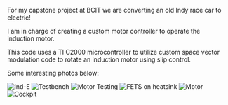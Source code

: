 For my capstone project at BCIT we are converting an old Indy race car to electric!

I am in charge of creating a custom motor controller to operate the induction motor.

This code uses a TI C2000 microcontroller to utilize custom space vector modulation code to rotate an induction motor using slip control.
 

Some interesting photos below:

![Ind-E](https://github.com/user-attachments/assets/82befbf6-10aa-4242-a93e-d52da07a9c81)
![Testbench](https://github.com/user-attachments/assets/f2d223f2-8e30-4c38-ace2-d1aaa8108462)
![Motor Testing](https://github.com/user-attachments/assets/38aa79b4-a6cd-4843-a956-04ad06de7af9)
![FETS on heatsink](https://github.com/user-attachments/assets/5e8ec779-4d34-429b-82c1-170fc7cc7f62)
![Motor](https://github.com/user-attachments/assets/1feddf1a-9a68-40f9-a0c9-53b71558b7ca)
![Cockpit](https://github.com/user-attachments/assets/4214a6e4-674d-4e7f-97bd-c368a87fde9d)


